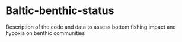 # Baltic-benthic-status
Description of the code and data to assess bottom fishing impact and hypoxia on benthic communities
